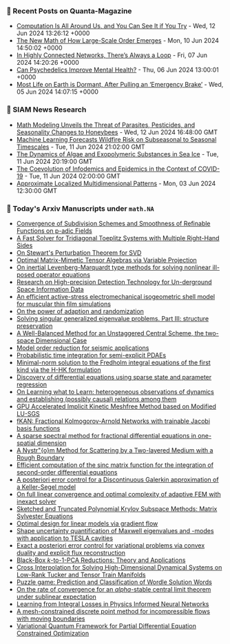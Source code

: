 ### 📝 Recent Posts on Quanta-Magazine
<!-- quanta starts -->
* <a href="https://www.quantamagazine.org/computation-is-all-around-us-and-you-can-see-it-if-you-try-20240612/">Computation Is All Around Us, and You Can See It if You Try</a> - Wed, 12 Jun 2024 13:26:12 +0000
* <a href="https://www.quantamagazine.org/the-new-math-of-how-large-scale-order-emerges-20240610/">The New Math of How Large-Scale Order Emerges</a> - Mon, 10 Jun 2024 14:50:02 +0000
* <a href="https://www.quantamagazine.org/in-highly-connected-networks-theres-always-a-loop-20240607/">In Highly Connected Networks, There’s Always a Loop</a> - Fri, 07 Jun 2024 14:20:26 +0000
* <a href="https://www.quantamagazine.org/can-psychedelics-improve-mental-health-20240606/">Can Psychedelics Improve Mental Health?</a> - Thu, 06 Jun 2024 13:00:01 +0000
* <a href="https://www.quantamagazine.org/most-life-on-earth-is-dormant-after-pulling-an-emergency-brake-20240605/">Most Life on Earth is Dormant, After Pulling an ‘Emergency Brake’</a> - Wed, 05 Jun 2024 14:07:15 +0000
<!-- quanta ends -->

### 📝 SIAM News Research
<!-- siam-news starts -->
* <a href="https://sinews.siam.org/Details-Page/math-modeling-unveils-the-threat-of-parasites-pesticides-and-seasonality-changes-to-honeybees">Math Modeling Unveils the Threat of Parasites, Pesticides, and Seasonality Changes to Honeybees</a> - Wed, 12 Jun 2024 16:48:00 GMT
* <a href="https://sinews.siam.org/Details-Page/machine-learning-forecasts-wildfire-risk-on-subseasonal-to-seasonal-timescales">Machine Learning Forecasts Wildfire Risk on Subseasonal to Seasonal Timescales</a> - Tue, 11 Jun 2024 21:02:00 GMT
* <a href="https://sinews.siam.org/Details-Page/the-dynamics-of-algae-and-exopolymeric-substances-in-sea-ice">The Dynamics of Algae and Exopolymeric Substances in Sea Ice</a> - Tue, 11 Jun 2024 20:19:00 GMT
* <a href="https://sinews.siam.org/Details-Page/the-coevolution-of-infodemics-and-epidemics-in-the-context-of-covid-19">The Coevolution of Infodemics and Epidemics in the Context of COVID-19</a> - Tue, 11 Jun 2024 02:00:00 GMT
* <a href="https://sinews.siam.org/Details-Page/approximate-localized-multidimensional-patterns">Approximate Localized Multidimensional Patterns</a> - Mon, 03 Jun 2024 12:30:00 GMT
<!-- siam-news ends -->

### 📝 Today's Arxiv Manuscripts under ``math.NA``
<!-- arxiv-math-na starts -->
* <a href="https://arxiv.org/abs/2406.06628">Convergence of Subdivision Schemes and Smoothness of Refinable Functions on p-adic Fields</a>
* <a href="https://arxiv.org/abs/2406.06734">A Fast Solver for Tridiagonal Toeplitz Systems with Multiple Right-Hand Sides</a>
* <a href="https://arxiv.org/abs/2406.06901">On Stewart's Perturbation Theorem for SVD</a>
* <a href="https://arxiv.org/abs/2406.06942">Optimal Matrix-Mimetic Tensor Algebras via Variable Projection</a>
* <a href="https://arxiv.org/abs/2406.07044">On inertial Levenberg-Marquardt type methods for solving nonlinear ill-posed operator equations</a>
* <a href="https://arxiv.org/abs/2406.07045">Research on High-precision Detection Technology for Un-derground Space Information Data</a>
* <a href="https://arxiv.org/abs/2406.07102">An efficient active-stress electromechanical isogeometric shell model for muscular thin film simulations</a>
* <a href="https://arxiv.org/abs/2406.07108">On the power of adaption and randomization</a>
* <a href="https://arxiv.org/abs/2406.07109">Solving singular generalized eigenvalue problems. Part III: structure preservation</a>
* <a href="https://arxiv.org/abs/2406.07185">A Well-Balanced Method for an Unstaggered Central Scheme, the two-space Dimensional Case</a>
* <a href="https://arxiv.org/abs/2406.07207">Model order reduction for seismic applications</a>
* <a href="https://arxiv.org/abs/2406.07220">Probabilistic time integration for semi-explicit PDAEs</a>
* <a href="https://arxiv.org/abs/2406.07303">Minimal-norm solution to the Fredholm integral equations of the first kind via the H-HK formulation</a>
* <a href="https://arxiv.org/abs/2406.06707">Discovery of differential equations using sparse state and parameter regression</a>
* <a href="https://arxiv.org/abs/2406.06812">On Learning what to Learn: heterogeneous observations of dynamics and establishing (possibly causal) relations among them</a>
* <a href="https://arxiv.org/abs/2406.07441">GPU Accelerated Implicit Kinetic Meshfree Method based on Modified LU-SGS</a>
* <a href="https://arxiv.org/abs/2406.07456">fKAN: Fractional Kolmogorov-Arnold Networks with trainable Jacobi basis functions</a>
* <a href="https://arxiv.org/abs/2210.08247">A sparse spectral method for fractional differential equations in one-spatial dimension</a>
* <a href="https://arxiv.org/abs/2303.02339">A Nystr"{o}m Method for Scattering by a Two-layered Medium with a Rough Boundary</a>
* <a href="https://arxiv.org/abs/2304.09676">Efficient computation of the sinc matrix function for the integration of second-order differential equations</a>
* <a href="https://arxiv.org/abs/2309.09036">A posteriori error control for a Discontinuous Galerkin approximation of a Keller-Segel model</a>
* <a href="https://arxiv.org/abs/2311.15738">On full linear convergence and optimal complexity of adaptive FEM with inexact solver</a>
* <a href="https://arxiv.org/abs/2311.16019">Sketched and Truncated Polynomial Krylov Subspace Methods: Matrix Sylvester Equations</a>
* <a href="https://arxiv.org/abs/2401.07806">Optimal design for linear models via gradient flow</a>
* <a href="https://arxiv.org/abs/2401.11890">Shape uncertainty quantification of Maxwell eigenvalues and -modes with application to TESLA cavities</a>
* <a href="https://arxiv.org/abs/2402.06429">Exact a posteriori error control for variational problems via convex duality and explicit flux reconstruction</a>
* <a href="https://arxiv.org/abs/2403.03905">Black-Box $k$-to-$1$-PCA Reductions: Theory and Applications</a>
* <a href="https://arxiv.org/abs/2403.12826">Cross Interpolation for Solving High-Dimensional Dynamical Systems on Low-Rank Tucker and Tensor Train Manifolds</a>
* <a href="https://arxiv.org/abs/2403.19433">Puzzle game: Prediction and Classification of Wordle Solution Words</a>
* <a href="https://arxiv.org/abs/2107.11076">On the rate of convergence for an $alpha$-stable central limit theorem under sublinear expectation</a>
* <a href="https://arxiv.org/abs/2305.17387">Learning from Integral Losses in Physics Informed Neural Networks</a>
* <a href="https://arxiv.org/abs/2404.17542">A mesh-constrained discrete point method for incompressible flows with moving boundaries</a>
* <a href="https://arxiv.org/abs/2405.16651">Variational Quantum Framework for Partial Differential Equation Constrained Optimization</a>
<!-- arxiv-math-na ends -->
